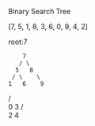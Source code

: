 Binary Search Tree

[7, 5, 1, 8, 3, 6, 0, 9, 4, 2]

root:7

        7
       / \
      5   8
     / \    \
    1   6    9

/ \
 0 3
/ \
 2 4
